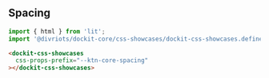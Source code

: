 ## Spacing

```js script
import { html } from 'lit';
import '@divriots/dockit-core/css-showcases/dockit-css-showcases.define.js';
```

```html preview-story
<dockit-css-showcases
  css-props-prefix="--ktn-core-spacing"
></dockit-css-showcases>
```
